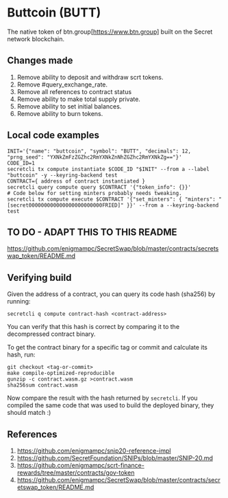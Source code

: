 # Buttcoin (BUTT)
The native token of btn.group[https://www.btn.group] built on the Secret network blockchain.

## Changes made

1. Remove ability to deposit and withdraw scrt tokens.
2. Remove #query_exchange_rate.
3. Remove all references to contract status
4. Remove ability to make total supply private.
5. Remove ability to set initial balances.
6. Remove ability to burn tokens.

## Local code examples
```
INIT='{"name": "buttcoin", "symbol": "BUTT", "decimals": 12, "prng_seed": "YXNkZmFzZGZhc2RmYXNkZnNhZGZhc2RmYXNkZg=="}'
CODE_ID=1
secretcli tx compute instantiate $CODE_ID "$INIT" --from a --label "buttcoin" -y --keyring-backend test
CONTRACT={ address of contract instantiated }
secretcli query compute query $CONTRACT '{"token_info": {}}'
# Code below for setting minters probably needs tweaking.
secretcli tx compute execute $CONTRACT '{"set_minters": { "minters": "[secret000000000000000000000000FRIED]" }}' --from a --keyring-backend test
```

## TO DO - ADAPT THIS TO THIS README

https://github.com/enigmampc/SecretSwap/blob/master/contracts/secretswap_token/README.md

## Verifying build

Given the address of a contract, you can query its code hash (sha256) by running:
```
secretcli q compute contract-hash <contract-address>
```

You can verify that this hash is correct by comparing it to the decompressed
contract binary.

To get the contract binary for a specific tag or commit and calculate its hash,
run:
```
git checkout <tag-or-commit>
make compile-optimized-reproducible
gunzip -c contract.wasm.gz >contract.wasm
sha256sum contract.wasm
```

Now compare the result with the hash returned by `secretcli`.
If you compiled the same code that was used to build the deployed binary,
they should match :)

## References

1. https://github.com/enigmampc/snip20-reference-impl
2. https://github.com/SecretFoundation/SNIPs/blob/master/SNIP-20.md
3. https://github.com/enigmampc/scrt-finance-rewards/tree/master/contracts/gov-token
4. https://github.com/enigmampc/SecretSwap/blob/master/contracts/secretswap_token/README.md
